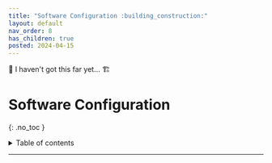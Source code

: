 ```yaml
---
title: "Software Configuration :building_construction:"
layout: default
nav_order: 8
has_children: true
posted: 2024-04-15
---
```


:construction: 
I haven't got this far yet...
:building_construction: 

# Software Configuration
{: .no_toc }

<details closed markdown="block">
  <summary>
    Table of contents
  </summary>
  {: .text-delta }
1. TOC
{:toc}
</details>

---